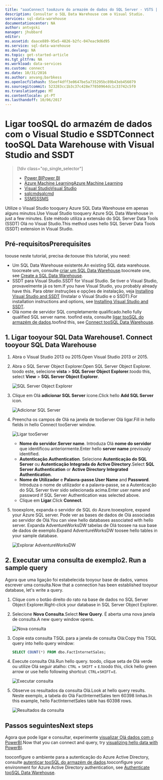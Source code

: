 ```yaml
---
title: "aaaConnect tooAzure do armazém de dados do SQL Server - VSTS | Microsoft Docs"
description: Consultar o SQL Data Warehouse com o Visual Studio.
services: sql-data-warehouse
documentationcenter: NA
author: antvgski
manager: jhubbard
editor: 
ms.assetid: daace889-95e5-4826-b2fc-047eac9d6d95
ms.service: sql-data-warehouse
ms.devlang: NA
ms.topic: get-started-article
ms.tgt_pltfrm: NA
ms.workload: data-services
ms.custom: connect
ms.date: 10/31/2016
ms.author: anvang;barbkess
ms.openlocfilehash: 55eef4dff3e0647be5a735295bc89b43eb456079
ms.sourcegitcommit: 523283cc1b3c37c428e77850964dc1c33742c5f0
ms.translationtype: MT
ms.contentlocale: pt-PT
ms.lasthandoff: 10/06/2017
---
```

# <a name="connect-toosql-data-warehouse-with-visual-studio-and-ssdt"></a><span data-ttu-id="79fa6-103">Ligar tooSQL do armazém de dados com o Visual Studio e SSDT</span><span class="sxs-lookup"><span data-stu-id="79fa6-103">Connect tooSQL Data Warehouse with Visual Studio and SSDT</span></span>
> [!div class="op_single_selector"]
> * [<span data-ttu-id="79fa6-104">Power BI</span><span class="sxs-lookup"><span data-stu-id="79fa6-104">Power BI</span></span>](sql-data-warehouse-get-started-visualize-with-power-bi.md)
> * [<span data-ttu-id="79fa6-105">Azure Machine Learning</span><span class="sxs-lookup"><span data-stu-id="79fa6-105">Azure Machine Learning</span></span>](sql-data-warehouse-get-started-analyze-with-azure-machine-learning.md)
> * [<span data-ttu-id="79fa6-106">Visual Studio</span><span class="sxs-lookup"><span data-stu-id="79fa6-106">Visual Studio</span></span>](sql-data-warehouse-query-visual-studio.md)
> * [<span data-ttu-id="79fa6-107">sqlcmd</span><span class="sxs-lookup"><span data-stu-id="79fa6-107">sqlcmd</span></span>](sql-data-warehouse-get-started-connect-sqlcmd.md) 
> * [<span data-ttu-id="79fa6-108">SSMS</span><span class="sxs-lookup"><span data-stu-id="79fa6-108">SSMS</span></span>](sql-data-warehouse-query-ssms.md)
> 
> 

<span data-ttu-id="79fa6-109">Utilize o Visual Studio tooquery Azure SQL Data Warehouse em apenas alguns minutos.</span><span class="sxs-lookup"><span data-stu-id="79fa6-109">Use Visual Studio tooquery Azure SQL Data Warehouse in just a few minutes.</span></span> <span data-ttu-id="79fa6-110">Este método utiliza a extensão do SQL Server Data Tools (SSDT) Olá no Visual Studio.</span><span class="sxs-lookup"><span data-stu-id="79fa6-110">This method uses hello SQL Server Data Tools (SSDT) extension in Visual Studio.</span></span> 

## <a name="prerequisites"></a><span data-ttu-id="79fa6-111">Pré-requisitos</span><span class="sxs-lookup"><span data-stu-id="79fa6-111">Prerequisites</span></span>
<span data-ttu-id="79fa6-112">toouse neste tutorial, precisa de:</span><span class="sxs-lookup"><span data-stu-id="79fa6-112">toouse this tutorial, you need:</span></span>

* <span data-ttu-id="79fa6-113">Um SQL Data Warehouse existente.</span><span class="sxs-lookup"><span data-stu-id="79fa6-113">An existing SQL data warehouse.</span></span> <span data-ttu-id="79fa6-114">toocreate um, consulte [criar um SQL Data Warehouse][Create a SQL Data Warehouse].</span><span class="sxs-lookup"><span data-stu-id="79fa6-114">toocreate one, see [Create a SQL Data Warehouse][Create a SQL Data Warehouse].</span></span>
* <span data-ttu-id="79fa6-115">SSDT para Visual Studio.</span><span class="sxs-lookup"><span data-stu-id="79fa6-115">SSDT for Visual Studio.</span></span> <span data-ttu-id="79fa6-116">Se tiver o Visual Studio, provavelmente já os tem.</span><span class="sxs-lookup"><span data-stu-id="79fa6-116">If you have Visual Studio, you probably already have this.</span></span> <span data-ttu-id="79fa6-117">Para obter instruções e opções de instalação, veja [Installing Visual Studio and SSDT][Installing Visual Studio and SSDT] (Instalar o Visual Studio e o SSDT).</span><span class="sxs-lookup"><span data-stu-id="79fa6-117">For installation instructions and options, see [Installing Visual Studio and SSDT][Installing Visual Studio and SSDT].</span></span>
* <span data-ttu-id="79fa6-118">Olá nome de servidor SQL completamente qualificado.</span><span class="sxs-lookup"><span data-stu-id="79fa6-118">hello fully qualified SQL server name.</span></span> <span data-ttu-id="79fa6-119">toofind esta, consulte [ligar tooSQL do armazém de dados][Connect tooSQL Data Warehouse].</span><span class="sxs-lookup"><span data-stu-id="79fa6-119">toofind this, see [Connect tooSQL Data Warehouse][Connect tooSQL Data Warehouse].</span></span>

## <a name="1-connect-tooyour-sql-data-warehouse"></a><span data-ttu-id="79fa6-120">1. Ligar tooyour SQL Data Warehouse</span><span class="sxs-lookup"><span data-stu-id="79fa6-120">1. Connect tooyour SQL Data Warehouse</span></span>
1. <span data-ttu-id="79fa6-121">Abra o Visual Studio 2013 ou 2015.</span><span class="sxs-lookup"><span data-stu-id="79fa6-121">Open Visual Studio 2013 or 2015.</span></span>
2. <span data-ttu-id="79fa6-122">Abra o SQL Server Object Explorer.</span><span class="sxs-lookup"><span data-stu-id="79fa6-122">Open SQL Server Object Explorer.</span></span> <span data-ttu-id="79fa6-123">toodo este, selecione **vista** > **SQL Server Object Explorer**.</span><span class="sxs-lookup"><span data-stu-id="79fa6-123">toodo this, select **View** > **SQL Server Object Explorer**.</span></span>
   
    ![SQL Server Object Explorer][1]
3. <span data-ttu-id="79fa6-125">Clique em Olá **adicionar SQL Server** ícone.</span><span class="sxs-lookup"><span data-stu-id="79fa6-125">Click hello **Add SQL Server** icon.</span></span>
   
    ![Adicionar SQL Server][2]
4. <span data-ttu-id="79fa6-127">Preencha os campos de Olá na janela de tooServer Olá ligar.</span><span class="sxs-lookup"><span data-stu-id="79fa6-127">Fill in hello fields in hello Connect tooServer window.</span></span>
   
    ![Ligar tooServer][3]
   
   * <span data-ttu-id="79fa6-129">**Nome do servidor**.</span><span class="sxs-lookup"><span data-stu-id="79fa6-129">**Server name**.</span></span> <span data-ttu-id="79fa6-130">Introduza Olá **nome do servidor** que identificou anteriormente.</span><span class="sxs-lookup"><span data-stu-id="79fa6-130">Enter hello **server name** previously identified.</span></span>
   * <span data-ttu-id="79fa6-131">**Autenticação**.</span><span class="sxs-lookup"><span data-stu-id="79fa6-131">**Authentication**.</span></span> <span data-ttu-id="79fa6-132">Selecione **Autenticação do SQL Server** ou **Autenticação Integrada do Active Directory**.</span><span class="sxs-lookup"><span data-stu-id="79fa6-132">Select **SQL Server Authentication** or **Active Directory Integrated Authentication**.</span></span>
   * <span data-ttu-id="79fa6-133">**Nome de Utilizador** e **Palavra-passe**.</span><span class="sxs-lookup"><span data-stu-id="79fa6-133">**User Name** and **Password**.</span></span> <span data-ttu-id="79fa6-134">Introduza o nome de utilizador e a palavra-passe, se a Autenticação do SQL Server tiver sido selecionada acima.</span><span class="sxs-lookup"><span data-stu-id="79fa6-134">Enter user name and password if SQL Server Authentication was selected above.</span></span>
   * <span data-ttu-id="79fa6-135">Clique em **Ligar**.</span><span class="sxs-lookup"><span data-stu-id="79fa6-135">Click **Connect**.</span></span>
5. <span data-ttu-id="79fa6-136">tooexplore, expanda o servidor de SQL do Azure.</span><span class="sxs-lookup"><span data-stu-id="79fa6-136">tooexplore, expand your Azure SQL server.</span></span> <span data-ttu-id="79fa6-137">Pode ver as bases de dados de Olá associadas ao servidor de Olá.</span><span class="sxs-lookup"><span data-stu-id="79fa6-137">You can view hello databases associated with hello server.</span></span> <span data-ttu-id="79fa6-138">Expanda AdventureWorksDW tabelas de Olá toosee na sua base de dados de exemplo.</span><span class="sxs-lookup"><span data-stu-id="79fa6-138">Expand AdventureWorksDW toosee hello tables in your sample database.</span></span>
   
    ![Explorar AdventureWorksDW][4]

## <a name="2-run-a-sample-query"></a><span data-ttu-id="79fa6-140">2. Executar uma consulta de exemplo</span><span class="sxs-lookup"><span data-stu-id="79fa6-140">2. Run a sample query</span></span>
<span data-ttu-id="79fa6-141">Agora que uma ligação foi estabelecida tooyour base de dados, vamos escrever uma consulta.</span><span class="sxs-lookup"><span data-stu-id="79fa6-141">Now that a connection has been established tooyour database, let's write a query.</span></span>

1. <span data-ttu-id="79fa6-142">Clique com o botão direito do rato na base de dados no SQL Server Object Explorer.</span><span class="sxs-lookup"><span data-stu-id="79fa6-142">Right-click your database in SQL Server Object Explorer.</span></span>
2. <span data-ttu-id="79fa6-143">Selecione **Nova Consulta**.</span><span class="sxs-lookup"><span data-stu-id="79fa6-143">Select **New Query**.</span></span> <span data-ttu-id="79fa6-144">É aberta uma nova janela de consulta.</span><span class="sxs-lookup"><span data-stu-id="79fa6-144">A new query window opens.</span></span>
   
    ![Nova consulta][5]
3. <span data-ttu-id="79fa6-146">Copie esta consulta TSQL para a janela de consulta Olá:</span><span class="sxs-lookup"><span data-stu-id="79fa6-146">Copy this TSQL query into hello query window:</span></span>
   
    ```sql
    SELECT COUNT(*) FROM dbo.FactInternetSales;
    ```
4. <span data-ttu-id="79fa6-147">Execute consulta Olá.</span><span class="sxs-lookup"><span data-stu-id="79fa6-147">Run hello query.</span></span> <span data-ttu-id="79fa6-148">toodo, clique seta de Olá verde ou utilize Olá seguir atalho: `CTRL` + `SHIFT` + `E`.</span><span class="sxs-lookup"><span data-stu-id="79fa6-148">toodo this, click hello green arrow or use hello following shortcut: `CTRL`+`SHIFT`+`E`.</span></span>
   
    ![Executar consulta][6]
5. <span data-ttu-id="79fa6-150">Observe os resultados da consulta Olá.</span><span class="sxs-lookup"><span data-stu-id="79fa6-150">Look at hello query results.</span></span> <span data-ttu-id="79fa6-151">Neste exemplo, a tabela do Olá FactInternetSales tem 60398 linhas.</span><span class="sxs-lookup"><span data-stu-id="79fa6-151">In this example, hello FactInternetSales table has 60398 rows.</span></span>
   
    ![Resultados da consulta][7]

## <a name="next-steps"></a><span data-ttu-id="79fa6-153">Passos seguintes</span><span class="sxs-lookup"><span data-stu-id="79fa6-153">Next steps</span></span>
<span data-ttu-id="79fa6-154">Agora que pode ligar e consultar, experimente [visualizar Olá dados com o PowerBI][visualizing hello data with PowerBI].</span><span class="sxs-lookup"><span data-stu-id="79fa6-154">Now that you can connect and query, try [visualizing hello data with PowerBI][visualizing hello data with PowerBI].</span></span>

<span data-ttu-id="79fa6-155">tooconfigure o ambiente para a autenticação do Azure Active Directory, consulte [autenticar tooSQL do armazém de dados][Authenticate tooSQL Data Warehouse].</span><span class="sxs-lookup"><span data-stu-id="79fa6-155">tooconfigure your environment for Azure Active Directory authentication, see [Authenticate tooSQL Data Warehouse][Authenticate tooSQL Data Warehouse].</span></span>

<!--Arcticles-->
[Connect tooSQL Data Warehouse]: sql-data-warehouse-connect-overview.md
[Create a SQL Data Warehouse]: sql-data-warehouse-get-started-provision.md
[Installing Visual Studio and SSDT]: sql-data-warehouse-install-visual-studio.md
[Authenticate tooSQL Data Warehouse]: sql-data-warehouse-authentication.md
[visualizing hello data with PowerBI]: sql-data-warehouse-get-started-visualize-with-power-bi.md  

<!--Other-->
[Azure portal]: https://portal.azure.com

<!--Image references-->

[1]: media/sql-data-warehouse-query-visual-studio/open-ssdt.png
[2]: media/sql-data-warehouse-query-visual-studio/add-server.png
[3]: media/sql-data-warehouse-query-visual-studio/connection-dialog.png
[4]: media/sql-data-warehouse-query-visual-studio/explore-sample.png
[5]: media/sql-data-warehouse-query-visual-studio/new-query2.png
[6]: media/sql-data-warehouse-query-visual-studio/run-query.png
[7]: media/sql-data-warehouse-query-visual-studio/query-results.png
